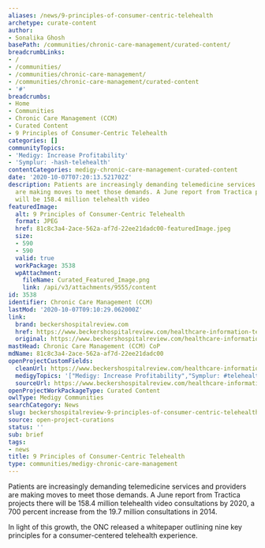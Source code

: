 ```yaml
---
aliases: /news/9-principles-of-consumer-centric-telehealth
archetype: curate-content
author:
- Sonalika Ghosh
basePath: /communities/chronic-care-management/curated-content/
breadcrumbLinks:
- /
- /communities/
- /communities/chronic-care-management/
- /communities/chronic-care-management/curated-content
- '#'
breadcrumbs:
- Home
- Communities
- Chronic Care Management (CCM)
- Curated Content
- 9 Principles of Consumer-Centric Telehealth
categories: []
communityTopics:
- 'Medigy: Increase Profitability'
- 'Symplur: -hash-telehealth'
contentCategories: medigy-chronic-care-management-curated-content
date: '2020-10-07T07:20:13.521702Z'
description: Patients are increasingly demanding telemedicine services and providers
  are making moves to meet those demands. A June report from Tractica projects there
  will be 158.4 million telehealth video
featuredImage:
  alt: 9 Principles of Consumer-Centric Telehealth
  format: JPEG
  href: 81c8c3a4-2ace-562a-af7d-22ee21dadc00-featuredImage.jpeg
  size:
  - 590
  - 590
  valid: true
  workPackage: 3538
  wpAttachment:
    fileName: Curated_Featured_Image.png
    link: /api/v3/attachments/9555/content
id: 3538
identifier: Chronic Care Management (CCM)
lastMod: '2020-10-07T09:10:29.062000Z'
link:
  brand: beckershospitalreview.com
  href: https://www.beckershospitalreview.com/healthcare-information-technology/onc-9-principles-of-consumer-centric-telehealth.html
  original: https://www.beckershospitalreview.com/healthcare-information-technology/onc-9-principles-of-consumer-centric-telehealth.html
mastHead: Chronic Care Management (CCM) CoP
mdName: 81c8c3a4-2ace-562a-af7d-22ee21dadc00
openProjectCustomFields:
  cleanUrl: https://www.beckershospitalreview.com/healthcare-information-technology/onc-9-principles-of-consumer-centric-telehealth.html
  medigyTopics: '["Medigy: Increase Profitability","Symplur: #telehealth"]'
  sourceUrl: https://www.beckershospitalreview.com/healthcare-information-technology/onc-9-principles-of-consumer-centric-telehealth.html
openProjectWorkPackageType: Curated Content
owlType: Medigy Communities
searchCategory: News
slug: beckershospitalreview-9-principles-of-consumer-centric-telehealth
source: open-project-curations
status: ''
sub: brief
tags:
- news
title: 9 Principles of Consumer-Centric Telehealth
type: communities/medigy-chronic-care-management
---
```


<p>Patients are increasingly demanding telemedicine services and providers are making moves to meet those demands. A June report from Tractica projects there will be 158.4 million telehealth video consultations by 2020, a 700 percent increase from the 19.7 million consultations in 2014.</p><p>In light of this growth, the ONC released a whitepaper outlining nine key principles for a consumer-centered telehealth experience.</p>